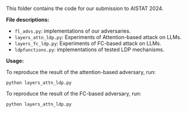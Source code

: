 This folder contains the code for our submission to AISTAT 2024.

**File descriptions:**

- `fl_advs.py`: implementations of our adversaries.
- `layers_attn_ldp.py`: Experiments of Attention-based attack on LLMs.
- `layers_fc_ldp.py`: Experiments of FC-based attack on LLMs.
- `ldpfunctions.py`: implementations of tested LDP mechanisms.

**Usage:**

To reproduce the result of the attention-based adversary, run:

`python layers_attn_ldp.py`

To reproduce the result of the FC-based adversary, run:

`python layers_attn_ldp.py`
